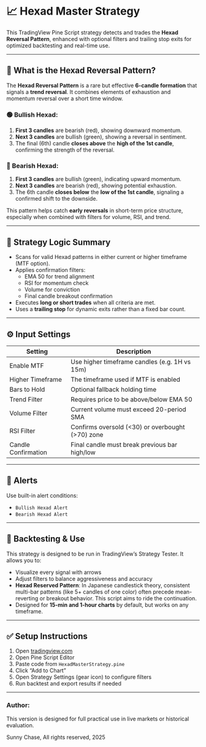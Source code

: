 
# 📈 Hexad Master Strategy 

This TradingView Pine Script strategy detects and trades the **Hexad Reversal Pattern**, enhanced with optional filters and trailing stop exits for optimized backtesting and real-time use.

---

## 🔷 What is the Hexad Reversal Pattern?

The **Hexad Reversal Pattern** is a rare but effective **6-candle formation** that signals a **trend reversal**. It combines elements of exhaustion and momentum reversal over a short time window.

### 🟢 Bullish Hexad:
1. **First 3 candles** are bearish (red), showing downward momentum.
2. **Next 3 candles** are bullish (green), showing a reversal in sentiment.
3. The final (6th) candle **closes above** the **high of the 1st candle**, confirming the strength of the reversal.

### 🔴 Bearish Hexad:
1. **First 3 candles** are bullish (green), indicating upward momentum.
2. **Next 3 candles** are bearish (red), showing potential exhaustion.
3. The 6th candle **closes below** the **low of the 1st candle**, signaling a confirmed shift to the downside.

This pattern helps catch **early reversals** in short-term price structure, especially when combined with filters for volume, RSI, and trend.

---

## 🧠 Strategy Logic Summary

- Scans for valid Hexad patterns in either current or higher timeframe (MTF option).
- Applies confirmation filters:
  - EMA 50 for trend alignment
  - RSI for momentum check
  - Volume for conviction
  - Final candle breakout confirmation
- Executes **long or short trades** when all criteria are met.
- Uses a **trailing stop** for dynamic exits rather than a fixed bar count.

---

## ⚙️ Input Settings

| Setting                  | Description                                       |
|--------------------------|---------------------------------------------------|
| Enable MTF               | Use higher timeframe candles (e.g. 1H vs 15m)     |
| Higher Timeframe         | The timeframe used if MTF is enabled              |
| Bars to Hold             | Optional fallback holding time                   |
| Trend Filter             | Requires price to be above/below EMA 50          |
| Volume Filter            | Current volume must exceed 20-period SMA         |
| RSI Filter               | Confirms oversold (<30) or overbought (>70) zone |
| Candle Confirmation      | Final candle must break previous bar high/low    |

---

## 🔔 Alerts

Use built-in alert conditions:
- `Bullish Hexad Alert`
- `Bearish Hexad Alert`

---

## 🧪 Backtesting & Use

This strategy is designed to be run in TradingView’s Strategy Tester. It allows you to:
- Visualize every signal with arrows
- Adjust filters to balance aggressiveness and accuracy
- **Hexad Reserved Pattern**: In Japanese candlestick theory, consistent multi-bar patterns (like 5+ candles of one color) often precede mean-reverting or breakout behavior. This script aims to ride the continuation.
- Designed for **15-min and 1-hour charts** by default, but works on any timeframe.

---

## ✅ Setup Instructions

1. Open [tradingview.com](https://tradingview.com)
2. Open Pine Script Editor
3. Paste code from `HexadMasterStrategy.pine`
4. Click “Add to Chart”
5. Open Strategy Settings (gear icon) to configure filters
6. Run backtest and export results if needed

---

### Author:

This version is designed for full practical use in live markets or historical evaluation. 

Sunny Chase, All rights reserved, 2025
